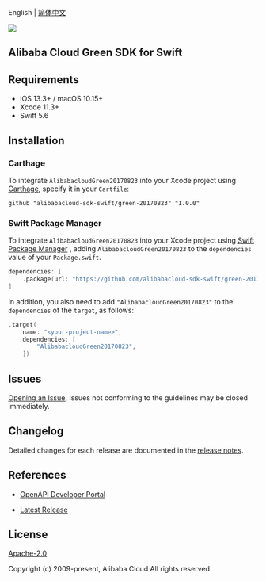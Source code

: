 English | [简体中文](README-CN.md)

![](https://aliyunsdk-pages.alicdn.com/icons/AlibabaCloud.svg)

## Alibaba Cloud Green SDK for Swift

## Requirements

- iOS 13.3+ / macOS 10.15+
- Xcode 11.3+
- Swift 5.6

## Installation

### Carthage

To integrate `AlibabacloudGreen20170823` into your Xcode project using [Carthage](https://github.com/Carthage/Carthage), specify it in your `Cartfile`:

```ogdl
github "alibabacloud-sdk-swift/green-20170823" "1.0.0"
```

### Swift Package Manager

To integrate `AlibabacloudGreen20170823` into your Xcode project using [Swift Package Manager](https://swift.org/package-manager/) , adding `AlibabacloudGreen20170823` to the `dependencies` value of your `Package.swift`.

```swift
dependencies: [
    .package(url: "https://github.com/alibabacloud-sdk-swift/green-20170823.git", from: "1.0.0")
]
```

In addition, you also need to add `"AlibabacloudGreen20170823"` to the `dependencies` of the `target`, as follows:

```swift
.target(
    name: "<your-project-name>",
    dependencies: [
        "AlibabacloudGreen20170823",
    ])
```

## Issues

[Opening an Issue](https://github.com/alibabacloud-sdk-swift/green-20170823/issues/new), Issues not conforming to the guidelines may be closed immediately.

## Changelog

Detailed changes for each release are documented in the [release notes](./ChangeLog.txt).

## References

* [OpenAPI Developer Portal](https://next.api.alibabacloud.com/home)
- [Latest Release](https://github.com/alibabacloud-sdk-swift/green-20170823)

## License

[Apache-2.0](http://www.apache.org/licenses/LICENSE-2.0)

Copyright (c) 2009-present, Alibaba Cloud All rights reserved.

